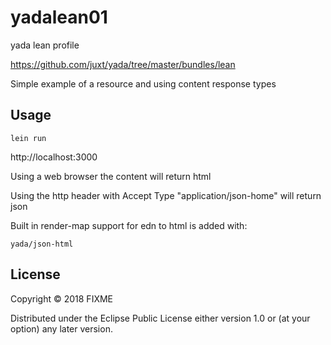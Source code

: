 # yadalean01

yada lean profile

https://github.com/juxt/yada/tree/master/bundles/lean

Simple example of a resource and using content response types

## Usage

```
lein run
```

http://localhost:3000

Using a web browser the content will return html

Using the http header with Accept Type "application/json-home" will return json

Built in render-map support for edn to html is added with:
```
yada/json-html
```

## License

Copyright © 2018 FIXME

Distributed under the Eclipse Public License either version 1.0 or (at
your option) any later version.

